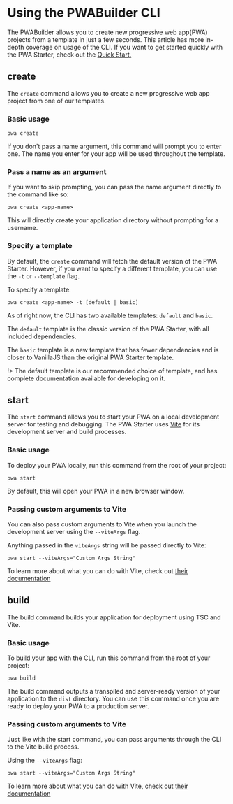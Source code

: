 # Using the PWABuilder CLI

The PWABuilder allows you to create new progressive web app(PWA) projects from a template in just a few seconds. This article has more in-depth coverage on usage of the CLI. If you want to get started quickly with the PWA Starter, check out the [Quick Start.](/starter/quick-start)

## create

The `create` command allows you to create a new progressive web app project from one of our templates.

### Basic usage

```
pwa create
```

If you don't pass a name argument, this command will prompt you to enter one. The name you enter for your app will be used throughout the template.

### Pass a name as an argument

If you want to skip prompting, you can pass the name argument directly to the command like so:

```
pwa create <app-name>
```

This will directly create your application directory without prompting for a username.

### Specify a template

By default, the `create` command will fetch the default version of the PWA Starter. However, if you want to specify a different template, you can use the `-t` or `--template` flag.

To specify a template:

```
pwa create <app-name> -t [default | basic]
```

As of right now, the CLI has two available templates: `default` and `basic`.

The `default` template is the classic version of the PWA Starter, with all included dependencies.

The `basic` template is a new template that has fewer dependencies and is closer to VanillaJS than the original PWA Starter template.

!> The default template is our recommended choice of template, and has complete documentation available for developing on it.

## start

The `start` command allows you to start your PWA on a local development server for testing and debugging. The PWA Starter uses [Vite](https://vitejs.dev/) for its development server and build processes.

### Basic usage

To deploy your PWA locally, run this command from the root of your project:

```
pwa start
```

By default, this will open your PWA in a new browser window.

### Passing custom arguments to Vite

You can also pass custom arguments to Vite when you launch the development server using the `--viteArgs` flag.

Anything passed in the `viteArgs` string will be passed directly to Vite:

```
pwa start --viteArgs="Custom Args String"
```

To learn more about what you can do with Vite, check out [their documentation](https://vitejs.dev/config/)

## build

The build command builds your application for deployment using TSC and Vite.

### Basic usage

To build your app with the CLI, run this command from the root of your project:

```
pwa build
```

The build command outputs a transpiled and server-ready version of your application to the `dist` directory. You can use this command once you are ready to deploy your PWA to a production server.

### Passing custom arguments to Vite

Just like with the start command, you can pass arguments through the CLI to the Vite build process.

Using the `--viteArgs` flag:

```
pwa start --viteArgs="Custom Args String"
```

To learn more about what you can do with Vite, check out [their documentation](https://vitejs.dev/config/)